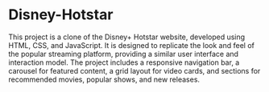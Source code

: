 # Disney-Hotstar
This project is a clone of the Disney+ Hotstar website, developed using HTML, CSS, and JavaScript. It is designed to replicate the look and feel of the popular streaming platform, providing a similar user interface and interaction model. The project includes a responsive navigation bar, a carousel for featured content, a grid layout for video cards, and sections for recommended movies, popular shows, and new releases.
